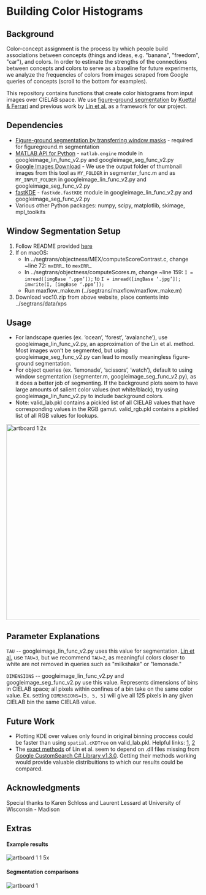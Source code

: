 # Building Color Histograms

## Background
Color-concept assignment is the process by which people build associations between concepts (things and ideas, e.g. "banana", "freedom", "car"), and colors. In order to estimate the strengths of the connections between concepts and colors to serve as a baseline for future experiments, we analyze the frequencies of colors from images scraped from Google queries of concepts (scroll to the bottom for examples).

This repository contains functions that create color histograms from input images over CIELAB space. We use [figure-ground segmentation](https://en.wikipedia.org/wiki/Figure%E2%80%93ground_(perception)) by [Kuettal & Ferrari](http://calvin.inf.ed.ac.uk/software/figure-ground-segmentation-by-transferring-window-masks/) and previous work by [Lin et al.](http://vis.stanford.edu/papers/semantically-resonant-colors) as a framework for our project.


## Dependencies
- [Figure-ground segmentation by transferring window masks](http://calvin.inf.ed.ac.uk/software/figure-ground-segmentation-by-transferring-window-masks/) - required for figureground.m segmentation
- [MATLAB API for Python](https://www.mathworks.com/help/matlab/matlab-engine-for-python.html) - `matlab.engine` module in googleimage_lin_func_v2.py and googleimage_seg_func_v2.py
- [Google Images Download](https://github.com/hardikvasa/google-images-download) - We use the output folder of thumbnail images from this tool as `MY_FOLDER` in segmenter_func.m and as `MY_INPUT_FOLDER` in googleimage_lin_func_v2.py and googleimage_seg_func_v2.py
- [fastKDE](https://bitbucket.org/lbl-cascade/fastkde) - `fastkde.fastKDE` module in googleimage_lin_func_v2.py and googleimage_seg_func_v2.py
- Various other Python packages: numpy, scipy, matplotlib, skimage, mpl_toolkits

## Window Segmentation Setup
1. Follow README provided [here](http://calvin.inf.ed.ac.uk/software/figure-ground-segmentation-by-transferring-window-masks/)
2. If on macOS:
   - In ../segtrans/objectness/MEX/computeScoreContrast.c, change ~line 72: `mxERR…` to `mexERR…`
   - In ../segtrans/objectness/computeScores.m, change ~line 159: `I = imread([imgBase ‘.ppm’]);` to 
   `I = imread([imgBase ‘.jpg’]); imwrite(I, [imgBase ‘.ppm’]);`
   - Run maxflow_make.m (../segtrans/maxflow/maxflow_make.m)
3. Download voc10.zip from above website, place contents into ../segtrans/data/xps

## Usage

- For landscape queries (ex. ‘ocean’, ‘forest’, ‘avalanche’), use googleimage_lin_func_v2.py, an approximation of the Lin et al. method. Most images won’t be segmented, but using googleimage_seg_func_v2.py can lead to mostly meaningless figure-ground segmentation.
- For object queries (ex. ‘lemonade’, ‘scissors’, ‘watch’), default to using window segmentation (segmenter.m, googleimage_seg_func_v2.py), as it does a better job of segmenting. If the background plots seem to have large amounts of salient color values (not white/black), try using googleimage_lin_func_v2.py to include background colors.
- Note: valid_lab.pkl contains a pickled list of all CIELAB values that have corresponding values in the RGB gamut. valid_rgb.pkl contains a pickled list of all RGB values for lookups.

<img width="511" alt="artboard 1 2x" src="https://user-images.githubusercontent.com/41968577/43601194-5be9b00a-9652-11e8-8f7d-214dd5ea1f94.png">

## Parameter Explanations
`TAU` -- googleimage_lin_func_v2.py uses this value for segmentation. [Lin et al.](http://vis.stanford.edu/papers/semantically-resonant-colors) use `TAU=3`, but we recommend `TAU=2`, as meaningful colors closer to white are not removed in queries such as "milkshake" or "lemonade."

`DIMENSIONS` -- googleimage_lin_func_v2.py and googleimage_seg_func_v2.py use this value. Represents dimensions of bins in CIELAB space; all pixels within confines of a bin take on the same color value. Ex. setting `DIMENSIONS=[5, 5, 5]` will give all 125 pixels in any given CIELAB bin the same CIELAB value.

## Future Work
- Plotting KDE over values only found in original binning proccess could be faster than using `spatial.cKDTree` on valid_lab.pkl. Helpful links: [1](https://stackoverflow.com/questions/40756024/python-fastkde-beyond-limits-of-data-points), [2](https://stackoverflow.com/questions/10818546/finding-index-of-nearest-point-in-numpy-arrays-of-x-and-y-coordinates)
- The [exact methods](https://github.com/StanfordHCI/semantic-colors) of Lin et al. seem to depend on .dll files missing from [Google CustomSearch C# Library v1.3.0](https://github.com/google/google-api-dotnet-client/releases/tag/1.3.0-beta). Getting their methods working would provide valuable distribuitions to which our results could be compared.

## Acknowledgments

Special thanks to Karen Schloss and Laurent Lessard at University of Wisconsin - Madison

## Extras

#### Example results
![artboard 1 1 5x](https://user-images.githubusercontent.com/41968577/43612803-0051b348-9673-11e8-9db9-bf8040cb1e4e.png)

#### Segmentation comparisons
![artboard 1](https://user-images.githubusercontent.com/41968577/43655670-3873c502-9715-11e8-8721-9605c6bd4819.png)
